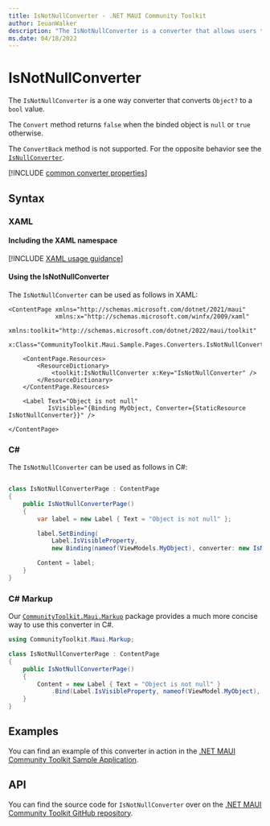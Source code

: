 ```yaml
---
title: IsNotNullConverter - .NET MAUI Community Toolkit
author: IeuanWalker
description: "The IsNotNullConverter is a converter that allows users to convert an incoming binding to a bool value. This value represents if the incoming binding value is not null."
ms.date: 04/18/2022
---
```


# IsNotNullConverter

The `IsNotNullConverter` is a one way converter that converts `Object?` to a `bool` value. 

The `Convert` method returns `false` when the binded object is `null` or `true` otherwise.

The `ConvertBack` method is not supported. For the opposite behavior see the [`IsNullConverter`](is-null-converter.md).

[!INCLUDE [common converter properties](../includes/communitytoolkit-converter.md)]

## Syntax

### XAML

#### Including the XAML namespace

[!INCLUDE [XAML usage guidance](../includes/xaml-usage.md)]

#### Using the IsNotNullConverter

The `IsNotNullConverter` can be used as follows in XAML:

```xaml
<ContentPage xmlns="http://schemas.microsoft.com/dotnet/2021/maui"
             xmlns:x="http://schemas.microsoft.com/winfx/2009/xaml"
             xmlns:toolkit="http://schemas.microsoft.com/dotnet/2022/maui/toolkit"
             x:Class="CommunityToolkit.Maui.Sample.Pages.Converters.IsNotNullConverterPage">

    <ContentPage.Resources>
        <ResourceDictionary>
            <toolkit:IsNotNullConverter x:Key="IsNotNullConverter" />
        </ResourceDictionary>
    </ContentPage.Resources>

    <Label Text="Object is not null"
           IsVisible="{Binding MyObject, Converter={StaticResource IsNotNullConverter}}" />

</ContentPage>
```

### C#

The `IsNotNullConverter` can be used as follows in C#:

```csharp

class IsNotNullConverterPage : ContentPage
{
    public IsNotNullConverterPage()
    {
        var label = new Label { Text = "Object is not null" };

		label.SetBinding(
			Label.IsVisibleProperty,
			new Binding(nameof(ViewModels.MyObject), converter: new IsNotNullConverter()));

		Content = label;
    }
}
```

### C# Markup

Our [`CommunityToolkit.Maui.Markup`](../markup/markup.md) package provides a much more concise way to use this converter in C#.

```csharp
using CommunityToolkit.Maui.Markup;

class IsNotNullConverterPage : ContentPage
{
    public IsNotNullConverterPage()
    {
        Content = new Label { Text = "Object is not null" }
            .Bind(Label.IsVisibleProperty, nameof(ViewModel.MyObject), converter: new IsNotNullConverter());
    }
}
```

## Examples

You can find an example of this converter in action in the [.NET MAUI Community Toolkit Sample Application](https://github.com/CommunityToolkit/Maui/blob/main/samples/CommunityToolkit.Maui.Sample/Pages/Converters/IsNotNullConverterPage.xaml).

## API

You can find the source code for `IsNotNullConverter` over on the [.NET MAUI Community Toolkit GitHub repository](https://github.com/CommunityToolkit/Maui/blob/main/src/CommunityToolkit.Maui/Converters/IsNotNullConverter.shared.cs).
